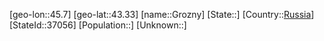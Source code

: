 ﻿---
location: [43.33,45.7]
type: City
tags:
- geo/City


SpocWebEntityId: 30599
isDeleted: false
confidential: public

---
[geo-lon::45.7]
[geo-lat::43.33]
[name::Grozny]
[State::]
[Country::[Russia](geo/Continent/Europe/Russia.md)]
[StateId::37056]
[Population::]
[Unknown::]

